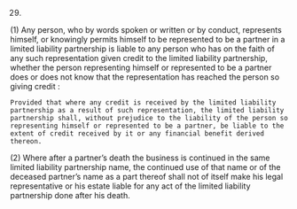 29.
(1) Any person, who by words spoken or written or by conduct, represents himself, or knowingly permits himself to be represented to be a partner in a limited liability partnership is liable to any person who has on the faith of any such representation given credit to the limited liability partnership, whether the person representing himself or represented to be a partner does or does not know that the representation has reached the person so giving credit :

    Provided that where any credit is received by the limited liability partnership as a result of such representation, the limited liability partnership shall, without prejudice to the liability of the person so representing himself or represented to be a partner, be liable to the extent of credit received by it or any financial benefit derived thereon.

(2) Where after a partner’s death the business is continued in the same limited liability partnership name, the continued use of that name or of the deceased partner’s name as a part thereof shall not of itself make his legal representative or his estate liable for any act of the limited liability partnership done after his death.
